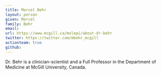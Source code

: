 ```yaml
---
title: Marcel Behr
layout: person
given: Marcel
family: Behr
email: 
url: https://www.mcgill.ca/molepi/about-dr-behr
twitter: https://twitter.com/mbehr_mcgill
actionteam: true
github: 
---
```


Dr. Behr is a clinician-scientist and a Full Professor in the Department of Medicine at McGill University, Canada.
